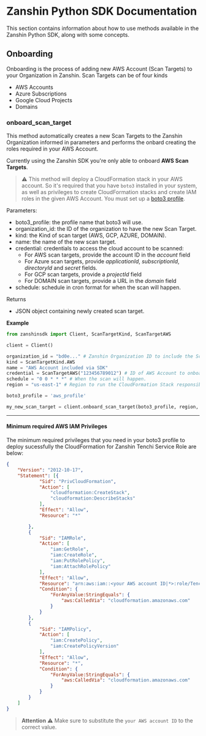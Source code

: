 # Zanshin Python SDK Documentation

This section contains information about how to use methods available in the Zanshin Python SDK, along with some concepts.

## Onboarding

Onboarding is the process of adding new AWS Account (Scan Targets) to your Organization in Zanshin.
Scan Targets can be of four kinds
- AWS Accounts 
- Azure Subscriptions
- Google Cloud Projects
- Domains

### onboard_scan_target

This method automatically creates a new Scan Targets to the Zanshin Organization informed in parameters and performs the onbard creating the roles required in your AWS Account.

Currently using the Zanshin SDK you're only able to onboard **AWS Scan Targets**.

> :warning: This method will deploy a CloudFormation stack in your AWS account. So it's required that you have `boto3` installed in your system, as well as privileges to create CloudFormation stacks and create IAM roles in the given AWS Account.
> You must set up a [boto3 profile](https://boto3.amazonaws.com/v1/documentation/api/latest/guide/configuration.html#using-a-configuration-file).


Parameters:
- boto3_profile: the profile name that boto3 will use.
- organization_id: the ID of the organization to have the new Scan Target.
- kind: the Kind of scan target (AWS, GCP, AZURE, DOMAIN).
- name: the name of the new scan target.
- credential: credentials to access the cloud account to be scanned:
    * For AWS scan targets, provide the account ID in the *account* field
    * For Azure scan targets, provide *applicationId*, *subscriptionId*, *directoryId* and *secret* fields.
    * For GCP scan targets, provide a *projectId* field
    * For DOMAIN scan targets, provide a URL in the *domain* field
- schedule: schedule in cron format for when the scan will happen.

Returns
- JSON object containing newly created scan target.

**Example**

```python
from zanshinsdk import Client, ScanTargetKind, ScanTargetAWS

client = Client()

organization_id = "bd0e..." # Zanshin Organization ID to include the Scan Target to.
kind = ScanTargetKind.AWS
name = "AWS Account included via SDK"
credential = ScanTargetAWS("123456789012") # ID of AWS Account to onboard.
schedule = "0 0 * * *" # When the scan will happen.
region = "us-east-1" # Region to run the CloudFormation Stack responsible for onboarding.

boto3_profile = 'aws_profile'

my_new_scan_target = client.onboard_scan_target(boto3_profile, region, organization_id, kind, name, credential, schedule)

```
---

#### Minimum required AWS IAM Privileges

The minimum required privileges that you need in your boto3 profile to deploy sucessfully the CloudFormation for Zanshin Tenchi Service Role are below:
```json
{
	"Version": "2012-10-17",
	"Statement": [{
			"Sid": "PrivCloudFormation",
			"Action": [
				"cloudformation:CreateStack",
				"cloudformation:DescribeStacks"
			],
			"Effect": "Allow",
			"Resource": "*"

		},
		{
			"Sid": "IAMRole",
			"Action": [
				"iam:GetRole",
				"iam:CreateRole",
				"iam:PutRolePolicy",
				"iam:AttachRolePolicy"
			],
			"Effect": "Allow",
			"Resource": "arn:aws:iam::<your AWS account ID|*>:role/Tenchi-Zanshin-Service-Role",
			"Condition": {
				"ForAnyValue:StringEquals": {
					"aws:CalledVia": "cloudformation.amazonaws.com"
				}
			}
		},
		{
			"Sid": "IAMPolicy",
			"Action": [
				"iam:CreatePolicy",
				"iam:CreatePolicyVersion"
			],
			"Effect": "Allow",
			"Resource": "*",
			"Condition": {
				"ForAnyValue:StringEquals": {
					"aws:CalledVia": "cloudformation.amazonaws.com"
				}
			}
		}
	]
}
```

> **Attention**
> :warning: Make sure to substitute the `your AWS account ID` to the correct value.


